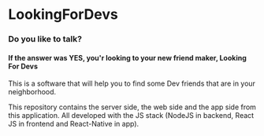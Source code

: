 # LookingForDevs

### Do you like to talk? 
  #### If the answer was YES, you'r looking to your new friend maker, Looking For Devs
  
  This is a software that will help you to find some Dev friends that are in your neighborhood.
  
  This repository contains the server side, the web side and the app side from this application.
  All developed with the JS stack (NodeJS in backend, React JS in frontend and React-Native in app).
